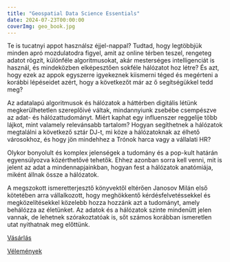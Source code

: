 ```yaml
---
title: "Geospatial Data Science Essentials"
date: 2024-07-23T00:00:00
coverImg: geo_book.jpg
---
```


Te is tucatnyi appot használsz éjjel-nappal? Tudtad, hogy legtöbbjük minden apró mozdulatodra figyel, amit az online térben teszel, rengeteg adatot rögzít, különféle algoritmusokat, akár mesterséges intelligenciát is használ, és mindeközben elképesztően sokféle hálózatot hoz létre? És azt, hogy ezek az appok egyszerre igyekeznek kiismerni téged és megérteni a korábbi lépéseidet azért, hogy a következőt már az ő segítségükkel tedd meg?
<!--more-->

Az adatalapú algoritmusok és hálózatok a háttérben digitális létünk megkerülhetetlen szereplőivé váltak, mindannyiunk zsebébe csempészve az adat- és hálózattudományt. Miért kaphat egy influenszer reggelije több lájkot, mint valamely relevánsabb tartalom? Hogyan segíthetnek a hálózatok megtalálni a következő sztár DJ-t, mi köze a hálózatoknak az élhető városokhoz, és hogy jön mindehhez a Trónok harca vagy a vállalati HR?

Olykor bonyolult és komplex jelenségek a tudomány és a pop-kult határán egyensúlyozva közérthetővé tehetők. Ehhez azonban sorra kell venni, mit is jelent az adat a mindennapjainkban, hogyan fest a hálózatok anatómiája, miként állnak össze a hálózatok.

A megszokott ismeretterjesztő könyvektől eltérően Janosov Milán első kötetében arra vállalkozott, hogy meghökkentő kérdésfelvetéssekkel és megközelítésekkel közelebb hozza hozzánk azt a tudományt, amely behálózza az életünket. Az adatok és a hálózatok szinte mindenütt jelen vannak, de lehetnek szórakoztatóak is, sőt számos korábban ismeretlen utat nyithatnak meg előttünk.

[Vásárlás](http://openbooks.hu/termek/data)

[Vélemények](https://www.goodreads.com/book/show/196789777-data)
